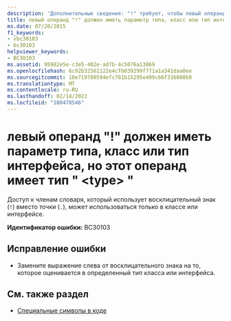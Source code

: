 ```yaml
---
description: 'Дополнительные сведения: "!" требует, чтобы левый операнд имел параметр типа, класс или тип интерфейса, но этот операнд имеет тип " <type> "'
title: левый операнд "!" должен иметь параметр типа, класс или тип интерфейса, но этот операнд имеет тип " <type> "
ms.date: 07/20/2015
f1_keywords:
- vbc30103
- bc30103
helpviewer_keywords:
- BC30103
ms.assetid: 95982e5e-c3e5-402e-ad7b-4c5076a13869
ms.openlocfilehash: 6c92b32561122e4cfb039299f771a1a341daa0ee
ms.sourcegitcommit: 10e719780594efc781b15295e499c66f316068b8
ms.translationtype: MT
ms.contentlocale: ru-RU
ms.lasthandoff: 02/14/2021
ms.locfileid: "100478546"
---
```

# <a name="-requires-its-left-operand-to-have-a-type-parameter-class-or-interface-type-but-this-operand-has-the-type-type"></a>левый операнд "!" должен иметь параметр типа, класс или тип интерфейса, но этот операнд имеет тип " \<type> "

Доступ к членам словаря, который использует восклицательный знак (`!`) вместо точки (`.`), может использоваться только в классе или интерфейсе.  
  
 **Идентификатор ошибки:** BC30103  
  
## <a name="to-correct-this-error"></a>Исправление ошибки  
  
- Замените выражение слева от восклицательного знака на то, которое оценивается в определенный тип класса или интерфейса.  
  
## <a name="see-also"></a>См. также раздел

- [Специальные символы в коде](../programming-guide/program-structure/special-characters-in-code.md)
